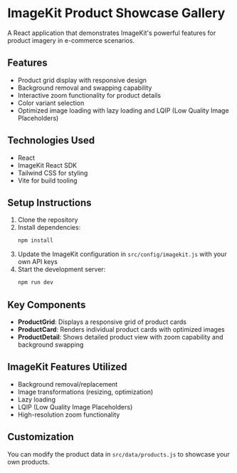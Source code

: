 # ImageKit Product Showcase Gallery

A React application that demonstrates ImageKit's powerful features for product imagery in e-commerce scenarios.

## Features

- Product grid display with responsive design
- Background removal and swapping capability
- Interactive zoom functionality for product details
- Color variant selection
- Optimized image loading with lazy loading and LQIP (Low Quality Image Placeholders)

## Technologies Used

- React
- ImageKit React SDK
- Tailwind CSS for styling
- Vite for build tooling

## Setup Instructions

1. Clone the repository
2. Install dependencies:
   ```bash
   npm install
   ```
3. Update the ImageKit configuration in `src/config/imagekit.js` with your own API keys
4. Start the development server:
   ```bash
   npm run dev
   ```

## Key Components

- **ProductGrid**: Displays a responsive grid of product cards
- **ProductCard**: Renders individual product cards with optimized images
- **ProductDetail**: Shows detailed product view with zoom capability and background swapping

## ImageKit Features Utilized

- Background removal/replacement
- Image transformations (resizing, optimization)
- Lazy loading
- LQIP (Low Quality Image Placeholders)
- High-resolution zoom functionality

## Customization

You can modify the product data in `src/data/products.js` to showcase your own products.
